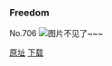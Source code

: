 ### Freedom
No.706
![图片不见了~~~](https://imgs.xkcd.com/comics/freedom.png)

[原址](https://xkcd.com//706) [下载](https://imgs.xkcd.com/comics/freedom.png)

